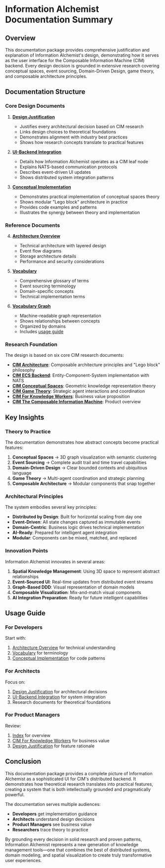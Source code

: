 # Information Alchemist Documentation Summary

## Overview

This documentation package provides comprehensive justification and explanation of Information Alchemist's design, demonstrating how it serves as the user interface for the Composable Information Machine (CIM) backend. Every design decision is grounded in extensive research covering conceptual spaces, event sourcing, Domain-Driven Design, game theory, and composable architecture principles.

## Documentation Structure

### Core Design Documents

1. **[Design Justification](design-justification.md)**
   - Justifies every architectural decision based on CIM research
   - Links design choices to theoretical foundations
   - Demonstrates alignment with industry best practices
   - Shows how research concepts translate to practical features

2. **[UI-Backend Integration](ui-backend-integration.md)**
   - Details how Information Alchemist operates as a CIM leaf node
   - Explains NATS-based communication protocols
   - Describes event-driven UI updates
   - Shows distributed system integration patterns

3. **[Conceptual Implementation](conceptual-implementation.md)**
   - Demonstrates practical implementation of conceptual spaces theory
   - Shows modular "Lego block" architecture in practice
   - Provides code examples and patterns
   - Illustrates the synergy between theory and implementation

### Reference Documents

4. **[Architecture Overview](architecture.md)**
   - Technical architecture with layered design
   - Event flow diagrams
   - Storage architecture details
   - Performance and security considerations

5. **[Vocabulary](vocabulary.md)**
   - Comprehensive glossary of terms
   - Event sourcing terminology
   - Domain-specific concepts
   - Technical implementation terms

6. **[Vocabulary Graph](vocabulary-graph.json)**
   - Machine-readable graph representation
   - Shows relationships between concepts
   - Organized by domains
   - Includes [usage guide](vocabulary-graph-guide.md)

### Research Foundation

The design is based on six core CIM research documents:

- **[CIM Architecture](CIM%20-%20Architecture.md)**: Composable architecture principles and "Lego block" philosophy
- **[CIM ECS Backend](CIM%20-%20ECS%20Backend.md)**: Entity-Component-System implementation with NATS
- **[CIM Conceptual Spaces](CIM%20-%20Conceptual%20Spaces.md)**: Geometric knowledge representation theory
- **[CIM Game Theory](CIM%20-%20Game%20Theory.md)**: Strategic agent interactions and coordination
- **[CIM For Knowledge Workers](CIM%20-%20For%20the%20Knowledge%20worker.md)**: Business value proposition
- **[CIM The Composable Information Machine](CIM%20-%20The%20Composable%20Information%20Machine.md)**: Product overview

## Key Insights

### Theory to Practice

The documentation demonstrates how abstract concepts become practical features:

1. **Conceptual Spaces** → 3D graph visualization with semantic clustering
2. **Event Sourcing** → Complete audit trail and time travel capabilities
3. **Domain-Driven Design** → Clear bounded contexts and ubiquitous language
4. **Game Theory** → Multi-agent coordination and strategic planning
5. **Composable Architecture** → Modular components that snap together

### Architectural Principles

The system embodies several key principles:

- **Distributed by Design**: Built for horizontal scaling from day one
- **Event-Driven**: All state changes captured as immutable events
- **Domain-Centric**: Business logic drives technical implementation
- **AI-Ready**: Prepared for intelligent agent integration
- **Modular**: Components can be mixed, matched, and replaced

### Innovation Points

Information Alchemist innovates in several areas:

1. **Spatial Knowledge Management**: Using 3D space to represent abstract relationships
2. **Event-Sourced UI**: Real-time updates from distributed event streams
3. **Graph-Based DDD**: Visual representation of domain models
4. **Composable Visualization**: Mix-and-match visual components
5. **AI Integration Preparation**: Ready for future intelligent capabilities

## Usage Guide

### For Developers

Start with:
1. [Architecture Overview](architecture.md) for technical understanding
2. [Vocabulary](vocabulary.md) for terminology
3. [Conceptual Implementation](conceptual-implementation.md) for code patterns

### For Architects

Focus on:
1. [Design Justification](design-justification.md) for architectural decisions
2. [UI-Backend Integration](ui-backend-integration.md) for system integration
3. Research documents for theoretical foundations

### For Product Managers

Review:
1. [Index](index.md) for overview
2. [CIM For Knowledge Workers](CIM%20-%20For%20the%20Knowledge%20worker.md) for business value
3. [Design Justification](design-justification.md) for feature rationale

## Conclusion

This documentation package provides a complete picture of Information Alchemist as a sophisticated UI for CIM's distributed backend. It demonstrates how theoretical research translates into practical features, creating a system that is both intellectually grounded and pragmatically powerful.

The documentation serves multiple audiences:
- **Developers** get implementation guidance
- **Architects** understand design decisions
- **Product Managers** see business value
- **Researchers** trace theory to practice

By grounding every decision in solid research and proven patterns, Information Alchemist represents a new generation of knowledge management tools—one that combines the best of distributed systems, domain modeling, and spatial visualization to create truly transformative user experiences.
